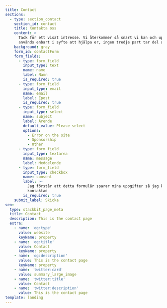 ```yaml
---
title: Contact
sections:
  - type: section_contact
    section_id: contact
    title: Kontakta oss
    content: >
      Tack för ett visat intresse. Vi återkommer så snart vi kan och uppgifter
      används enbart i syfte att hjälpa er, ingen tredje part tar del av dessa. 
    background: gray
    form_id: contactForm
    form_fields:
      - type: form_field
        input_type: text
        name: name
        label: Namn
        is_required: true
      - type: form_field
        input_type: email
        name: email
        label: Epost
        is_required: true
      - type: form_field
        input_type: select
        name: subject
        label: Ärende
        default_value: Please select
        options:
          - Error on the site
          - Sponsorship
          - Other
      - type: form_field
        input_type: textarea
        name: message
        label: Meddelende
      - type: form_field
        input_type: checkbox
        name: consent
        label: >-
          Jag förstår att detta formulär sparar mina uppgifter så jag kan bli
          kontaktad
        is_required: true
    submit_label: Skicka
seo:
  type: stackbit_page_meta
  title: Contact
  description: This is the contact page
  extra:
    - name: 'og:type'
      value: website
      keyName: property
    - name: 'og:title'
      value: Contact
      keyName: property
    - name: 'og:description'
      value: This is the contact page
      keyName: property
    - name: 'twitter:card'
      value: summary_large_image
    - name: 'twitter:title'
      value: Contact
    - name: 'twitter:description'
      value: This is the contact page
template: landing
---
```

